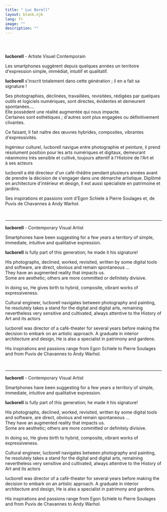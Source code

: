 ```yaml
---
title: " Luc Borell"
layout: blank.njk
lang: fr
image: ""
description: ""
---
```

<!-- <div class="banner_container">
	<img class="banner"  src="" >
</div> -->

<div class="text_box" style="padding-top:30px">

**lucborell** - Artiste Visuel Contemporain

Les smartphones suggèrent depuis quelques années un territoire d'expression simple, immédiat, intuitif et qualitatif.

**lucborell** s'inscrit totalement dans cette génération ; il en a fait sa signature !

Ses photographies, déclinées, travaillées, revisitées, rédigées par quelques outils et logiciels numériques, sont directes, évidentes et demeurent spontanées....  
Elle possèdent une réalité augmentée qui nous impacte.  
Certaines sont esthétiques ; d'autres sont plus engagées ou définitivement clivantes.

Ce faisant, Il fait naître des œuvres hybrides, composites, vibrantes d'expressivités. 

Ingénieur culturel, lucborell navigue entre photographie et peinture, il prend résolument position pour les arts numériques et digitaux, demeurant néanmoins très sensible et cultivé, toujours attentif à l'Histoire de l'Art et à ses acteurs

lucborell a été directeur d'un café-théâtre pendant plusieurs années avant de prendre la décision de s'engager dans une démarche artistique. Diplômé en architecture d'intérieur et design, Il est aussi spécialiste en patrimoine et jardins.

Ses inspirations et passions vont d'Egon Schiele à Pierre Soulages et, de Puvis de Chavannes à Andy Warhol.

&nbsp;

----------

**lucborell** - Contemporary Visual Artist

Smartphones have been suggesting for a few years a territory of simple, immediate, intuitive and qualitative expression.

**lucborell** is fully part of this generation; he made it his signature!

His photographs, declined, worked, revisited, written by some digital tools and software, are direct, obvious and remain spontaneous ...  
They have an augmented reality that impacts us.  
Some are aesthetic; others are more committed or definitely divisive.

In doing so, He gives birth to hybrid, composite, vibrant works of expressiveness.

Cultural engineer, lucborell navigates between photography and painting, he resolutely takes a stand for the digital and digital arts, remaining nevertheless very sensitive and cultivated, always attentive to the History of Art and its actors

lucborell was director of a café-theater for several years before making the decision to embark on an artistic approach. A graduate in interior architecture and design, He is also a specialist in patrimony and gardens.

His inspirations and passions range from Egon Schiele to Pierre Soulages and from Puvis de Chavannes to Andy Warhol.

&nbsp;

----------

**lucborell** - Contemporary Visual Artist

Smartphones have been suggesting for a few years a territory of simple, immediate, intuitive and qualitative expression.

**lucborell** is fully part of this generation; he made it his signature!

His photographs, declined, worked, revisited, written by some digital tools and software, are direct, obvious and remain spontaneous ...  
They have an augmented reality that impacts us.  
Some are aesthetic; others are more committed or definitely divisive.

In doing so, He gives birth to hybrid, composite, vibrant works of expressiveness.

Cultural engineer, lucborell navigates between photography and painting, he resolutely takes a stand for the digital and digital arts, remaining nevertheless very sensitive and cultivated, always attentive to the History of Art and its actors

lucborell was director of a café-theater for several years before making the decision to embark on an artistic approach. A graduate in interior architecture and design, He is also a specialist in patrimony and gardens.

His inspirations and passions range from Egon Schiele to Pierre Soulages and from Puvis de Chavannes to Andy Warhol.
</div>
